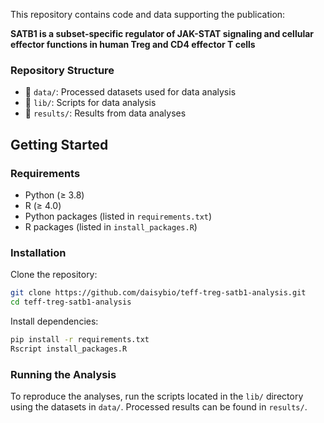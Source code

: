 This repository contains code and data supporting the publication:  

**SATB1 is a subset-specific regulator of JAK-STAT signaling and cellular effector functions in human Treg and CD4 effector T cells**  


### Repository Structure  

- 📂 `data/`: Processed datasets used for data analysis  
- 📂 `lib/`: Scripts for data analysis  
- 📂 `results/`: Results from data analyses  


## Getting Started  

### Requirements  
- Python (≥ 3.8)  
- R (≥ 4.0)  
- Python packages (listed in `requirements.txt`)  
- R packages (listed in `install_packages.R`)  

### Installation  
Clone the repository:  
```bash
git clone https://github.com/daisybio/teff-treg-satb1-analysis.git
cd teff-treg-satb1-analysis
```
Install dependencies:
```bash
pip install -r requirements.txt 
Rscript install_packages.R
```

### Running the Analysis

To reproduce the analyses, run the scripts located in the `lib/` directory using the datasets in `data/`. Processed results can be found in `results/`.

